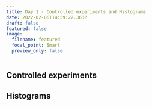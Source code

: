 ```yaml
---
title: Day 1 - Controlled experiments and Histograms
date: 2022-02-06T14:59:22.363Z
draft: false
featured: false
image:
  filename: featured
  focal_point: Smart
  preview_only: false
---
```

## Controlled experiments





## Histograms